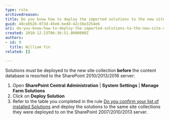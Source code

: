 ```yaml
---
type: rule
archivedreason: 
title: Do you know how to deploy the imported solutions to the new site collection
guid: 48ce8526-073d-45e6-be48-42c36e3254e6
uri: do-you-know-how-to-deploy-the-imported-solutions-to-the-new-site-collection
created: 2010-12-23T06:36:51.0000000Z
authors:
- id: 9
  title: William Yin
related: []

---
```




  <p>​Solutions must be deployed to the new site collection <b>before</b> the content database is resorted to the SharePoint 2010/2013/2016&#160;server&#58;<br>
</p>
<ol>
    <li>Open <b>SharePoint Central Administration</b> | <b>System Settings</b> | <b>Manage Farm Solutions</b></li>
    <li>Click on <b>Deploy Solution</b></li>
    <li>Refer to the table you completed in the rule <span style="text-decoration&#58;underline;"><a href="/Pages/Do-you-confirm-your-list-of-installed-SharePoint-2007-Solutions.aspx"><span style="text-decoration&#58;underline;">Do you confirm your list of installed Solutions</span></a></span> and deploy the solutions to the same site collections they were deployed to on the SharePoint 2007/2010/2013​​&#160;server.</li>
</ol>

<br><excerpt class='endintro'></excerpt><br>



